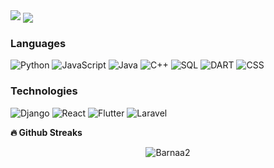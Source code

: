 


 <img src="https://gidigi.com/cdn/love.gif">
<a href="https://github-readme-stats.vercel.app/api?username=barnaan2&count_private=true&show_icons=true&theme=chartreuse-dark">
  <img align="center" src="https://github-readme-stats.vercel.app/api?username=barnaan2&bg_color=30,e96443,904e95&title_color=fff&text_color=fff" />
</a>
<!-- <a href="https://github.com/barnaan2">
  <img align="center" src="https://github-readme-stats.vercel.app/api/top-langs/?username=barnaan2&bg_color=30,e96443,904e95&title_color=fff&text_color=fff" />
</a> -->


### Languages

![Python](https://img.shields.io/badge/-Python-000?&logo=Python)
![JavaScript](https://img.shields.io/badge/-JavaScript-000?&logo=JavaScript)
![Java](https://img.shields.io/badge/-Java-000?&logo=Java&logoColor=007396)
![C++](https://img.shields.io/badge/-C++-000?&logo=c%2b%2b&logoColor=00599C)
![SQL](https://img.shields.io/badge/-SQL-000?&logo=MySQL)
![DART](https://img.shields.io/badge/-Dart-000?&logo=Dart)
![CSS](https://img.shields.io/badge/-Css-000?&logo=Css)



### Technologies

![Django](https://img.shields.io/badge/-Django-000?&logo=django)
![React](https://img.shields.io/badge/-react-000?&logo=react)
![Flutter](https://img.shields.io/badge/-flutter-000?&logo=flutter)
![Laravel](https://img.shields.io/badge/-Laravel-000?&logo=laravel)






<b>🔥 Github Streaks</b>
<p align="center"><img src="https://github-readme-streak-stats.herokuapp.com/?user=barnaan2&theme=black-ice&hide_border=true&stroke=0000&background=0D1117&ring=e05397&fire=e05397&currStreakLabel=e05397&bg_color=30,e96443,904e95&title_color=fff&text_color=fff" alt="Barnaa2" /></p>



